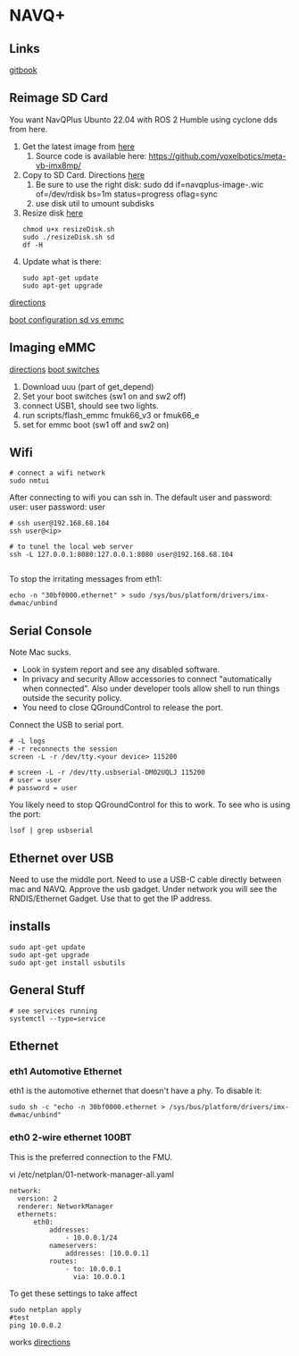 # NAVQ+

## Links
[gitbook](https://nxp.gitbook.io/8mpnavq/)

## Reimage SD Card
You want NavQPlus Ubunto 22.04 with ROS 2 Humble using cyclone dds from here. 

1. Get the latest image from [here](https://github.com/rudislabs/navqplus-create3-images/releases/)
   1. Source code is available here: https://github.com/voxelbotics/meta-vb-imx8mp/
2. Copy to SD Card. Directions [here](https://iroboteducation.github.io/create3_docs/setup/navqplus/)
   1. Be sure to use the right disk: sudo dd if=navqplus-image-<version>.wic of=/dev/rdisk<X> bs=1m status=progress oflag=sync
   2. use disk util to umount subdisks
3. Resize disk [here](https://nxp.gitbook.io/8mmnavq/getting-started/quickstart/expand-space-on-sd-card#easy-to-use-script)
   ```
   chmod u+x resizeDisk.sh
   sudo ./resizeDisk.sh sd
   df -H
   ```
4. Update what is there:
   ``` 
   sudo apt-get update
   sudo apt-get upgrade
   ```

[directions](https://nxp.gitbook.io/8mpnavq/navqplus-user-guide/quickstart/flashing-with-new-firmware#flashing-sd-card-using-linux-mac)

[boot configuration sd vs emmc](https://nxp.gitbook.io/8mpnavq/navqplus-user-guide/quickstart/flashing-with-new-firmware#boot-switches-configuration)

## Imaging eMMC
[directions](https://iroboteducation.github.io/create3_docs/setup/navqplus/)
[boot switches](https://iroboteducation.github.io/create3_docs/setup/navqplus/#boot-switches)

1. Download uuu (part of get_depend)
2. Set your boot switches (sw1 on and sw2 off)
3. connect USB1, should see two lights. 
4. run scripts/flash_emmc fmuk66_v3 or fmuk66_e
5. set for emmc boot (sw1 off and sw2 on)


## Wifi 
```
# connect a wifi network 
sudo nmtui
```
After connecting to wifi you can ssh in. The default user and password:
user: user
password: user
```
# ssh user@192.168.68.104
ssh user@<ip>

# to tunel the local web server 
ssh -L 127.0.0.1:8080:127.0.0.1:8080 user@192.168.68.104


```

To stop the irritating messages from eth1:
```
echo -n "30bf0000.ethernet" > sudo /sys/bus/platform/drivers/imx-dwmac/unbind
```

## Serial Console
Note Mac sucks.
* Look in system report and see any disabled software.
* In privacy and security Allow accessories to connect "automatically when connected". Also under developer tools allow shell to run things outside the security policy.
* You need to close QGroundControl to release the port.

Connect the USB to serial port.
```
# -L logs
# -r reconnects the session
screen -L -r /dev/tty.<your device> 115200

# screen -L -r /dev/tty.usbserial-DM02UQLJ 115200
# user = user
# password = user
```

You likely need to stop QGroundControl for this to work. To see who is using the port:

```
lsof | grep usbserial
```



## Ethernet over USB
Need to use the middle port. Need to use a USB-C cable directly between mac and NAVQ.
Approve the usb gadget.
Under network you will see the RNDIS/Ethernet Gadget.
Use that to get the IP address. 



## installs
```
sudo apt-get update
sudo apt-get upgrade
sudo apt-get install usbutils
```

## General Stuff
```
# see services running
systemctl --type=service
```

## Ethernet
### eth1 Automotive Ethernet
eth1 is the automotive ethernet that doesn't have a phy. To disable it:
```
sudo sh -c "echo -n 30bf0000.ethernet > /sys/bus/platform/drivers/imx-dwmac/unbind"
```
### eth0 2-wire ethernet 100BT 
This is the preferred connection to the FMU.

vi /etc/netplan/01-network-manager-all.yaml
```
network:
  version: 2
  renderer: NetworkManager
  ethernets:
      eth0:
          addresses:
              - 10.0.0.1/24
          nameservers:
              addresses: [10.0.0.1]
          routes:
              - to: 10.0.0.1
                via: 10.0.0.1
```
To get these settings to take affect
```
sudo netplan apply
#test
ping 10.0.0.2
```
works [directions](https://docs.px4.io/main/en/advanced_config/ethernet_setup.html)

